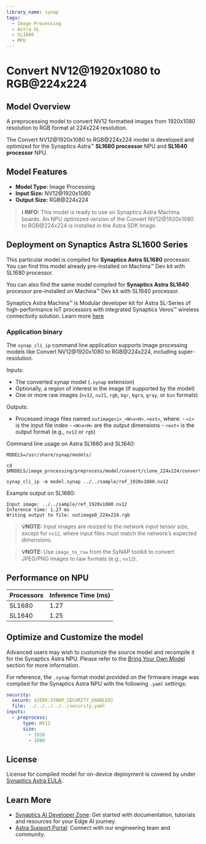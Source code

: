```yaml
---
library_name: synap
tags:
  - Image Processing
  - Astra SL
  - SL1600
  - MPU
---
```


  
# Convert NV12@1920x1080 to RGB@224x224

## Model Overview


A preprocessing model to convert NV12 formatted images from 1920x1080 resolution to RGB format at 224x224 resolution.


The Convert NV12@1920x1080 to RGB@224x224 model  is developed and optimized for the Synaptics Astra™ **SL1680 processor** NPU and **SL1640 processor** NPU.

## Model Features
- **Model Type:** Image Processing
- **Input Size:** NV12@1920x1080
- **Output Size:** RGB@224x224

> **ℹ️ INFO:** 
> This model is ready to use on Synaptics Astra Machina boards. An NPU optimized version of the Convert NV12@1920x1080 to RGB@224x224 is installed in the Astra SDK Image.


## Deployment on Synaptics Astra SL1600 Series 

This particular model is compiled for **Synaptics Astra SL1680** processor. You can find this model already pre-installed on Machina™ Dev kit with SL1680 processor. 

You can also find the same model compiled for **Synaptics Astra SL1640** processor pre-installed on Machina™ Dev kit with SL1640 processor.

Synaptics Astra Machina™ is Modular developer kit for Astra SL-Series of high-performance IoT processors with integrated Synaptics Veros™ wireless connectivity solution. Learn more [here](https://www.synaptics.com/products/embedded-processors/astra-machina-foundation-series)

### Application binary
    
The `synap_cli_ip` command line application supports image processing models like Convert NV12@1920x1080 to RGB@224x224, including super-resolution.
    
Inputs:
    
* The converted synap model (`.synap` extension)
* Optionally, a region of interest in the image (if supported by the model)
* One or more raw images (`nv12`, `nv21`, `rgb`, `bgr`, `bgra`, `gray`, or `bin` formats)
    
Outputs:
    
* Processed image files named `outimage<i>_<W>x<H>.<ext>`, where:
      - `<i>` is the input file index
      - `<W>x<H>` are the output dimensions
      - `<ext>` is the output format (e.g., `nv12` or `rgb`)
    
Command line usage on Astra SL1680 and SL1640:
    
```
MODELS=/usr/share/synap/models/

cd $MODELS/image_processing/preprocess/model/convert/clone_224x224/convert_nv12@1920x1080_rgb@224x224

synap_cli_ip -m model.synap ../../sample/ref_1920x1080.nv12
```
    
Example output on SL1680:
    
```    
Input image: ../../sample/ref_1920x1080.nv12
Inference time: 1.27 ms
Writing output to file: outimage0_224x224.rgb
```
    
> **💡NOTE:**
> Input images are resized to the network input tensor size, except for `nv12`, where input files must match the network’s expected dimensions.

    
> **💡NOTE:**
> Use `image_to_raw` from the SyNAP toolkit to convert JPEG/PNG images to raw formats (e.g., `nv12`).


## Performance on NPU 

| Processors      | Inference Time (ms) |
|-------------|--------------------|
| SL1680  | 1.27   |
| SL1640  | 1.25   |




## Optimize and Customize the model

Advanced users may wish to customize the source model and recompile it for the Synaptics Astra NPU. 
Please refer to the [Bring Your Own Model](https://developer.synaptics.com/docs/sl/tutorials/bring-your-own-model) section for more information.


For reference, the `.synap` format model provided on the firmware image was compiled for the Synaptics Astra NPU with the following `.yaml` settings:

```yaml
security:
  secure: ${ENV:SYNAP_SECURITY_ENABLED}
  file: ../../../../../security.yaml
inputs:
  - preprocess:
      type: NV12
      size:
        - 1920
        - 1080

```
    

## License

License for compiled model for on-device deployment is covered by under [Synaptics Astra EULA](https://github.com/synaptics-astra/doc/blob/main/EULA.rst).

## Learn More

- [Synaptics AI Developer Zone](https://developer.synaptics.com?utm_source=hf): Get started with documentation, tutorials and resources for your Edge AI journey.
- [Astra Support Portal](https://synacsm.atlassian.net/servicedesk/customer/portal/543?utm_source=hf): Connect with our engineering team and community.